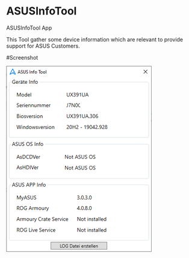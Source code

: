 # ASUSInfoTool
ASUSInfoTool App

This Tool gather some device information which are relevant to provide support for ASUS Customers.

#Screenshot

![App](/screenshot/app.png?raw=true "App")
